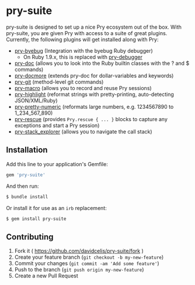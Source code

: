 # pry-suite

pry-suite is designed to set up a nice Pry ecosystem out of the box. With pry-suite, you are given Pry with access to a suite of great plugins. Currently, the following plugins will get installed along with Pry:

 * [pry-byebug][pry-byebug] (Integration with the byebug Ruby debugger)
   * On Ruby 1.9.x, this is replaced with [pry-debugger][pry-debugger]
 * [pry-doc][pry-doc] (allows you to look into the Ruby builtin classes with the ? and $ commands)
 * [pry-docmore][pry-docmore] (extends pry-doc for dollar-variables and keywords)
 * [pry-git][pry-git] (method-level git commands)
 * [pry-macro][pry-macro] (allows you to record and reuse Pry sessions)
 * [pry-highlight][pry-highlight] (reformat strings with pretty-printing, auto-detecting JSON/XML/Ruby)
 * [pry-pretty-numeric][pry-pretty-numeric] (reformats large numbers, e.g. 1234567890 to 1_234_567_890)
 * [pry-rescue][pry-rescue] (provides `Pry.rescue { ... }` blocks to capture any exceptions and start a Pry session)
 * [pry-stack_explorer][pry-stack_explorer] (allows you to navigate the call stack)

## Installation

Add this line to your application's Gemfile:

```ruby
gem 'pry-suite'
```

And then run:

```sh
$ bundle install
```

Or install it for use as an `irb` replacement:

```sh
$ gem install pry-suite
```


## Contributing

1. Fork it ( https://github.com/davidcelis/pry-suite/fork )
2. Create your feature branch (`git checkout -b my-new-feature`)
3. Commit your changes (`git commit -am 'Add some feature'`)
4. Push to the branch (`git push origin my-new-feature`)
5. Create a new Pull Request

[pry-byebug]: https://github.com/deivid-rodriguez/pry-byebug
[pry-debugger]: https://github.com/nixme/pry-debugger
[pry-doc]: https://github.com/pry/pry-doc
[pry-docmore]: https://github.com/rking/pry-docmore
[pry-git]: https://github.com/pry/pry-git
[pry-macro]: https://github.com/baweaver/pry-macro
[pry-highlight]: https://github.com/ConradIrwin/pry-highlight
[pry-pretty-numeric]: https://github.com/genki/pry-pretty-numeric
[pry-rescue]: https://github.com/ConradIrwin/pry-rescue
[pry-stack_explorer]: https://github.com/pry/pry-stack_explorer

